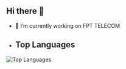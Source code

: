 ## Hi there 👋
- 🔭 I’m currently working on FPT TELECOM
- ## Top Languages

![Top Languages](https://github-readme-stats.vercel.app/api/top-langs/?username=YOUR_GITHUB_USERNAME&layout=compact&theme=radical)
<!--
**hncs28/hncs28** is a ✨ _special_ ✨ repository because its `README.md` (this file) appears on your GitHub profile.

Here are some ideas to get you started:

- 🔭 I’m currently working on FPT TELECOM
- 🌱 I’m currently learning ...
- 👯 I’m looking to collaborate on ...
- 🤔 I’m looking for help with ...
- 💬 Ask me about ...
- 📫 How to reach me: ...
- 😄 Pronouns: ...
- ⚡ Fun fact: ...
-->
